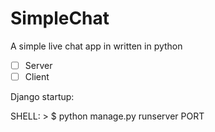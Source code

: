 # SimpleChat

A simple live chat app in written in python

- [ ] Server
- [ ] Client

Django startup:

SHELL: > $ python manage.py runserver PORT